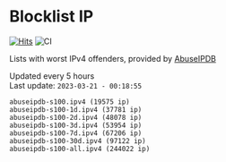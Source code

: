 # Blocklist IP

[![Hits](https://hits.seeyoufarm.com/api/count/incr/badge.svg?url=https%3A%2F%2Fgithub.com%2Fborestad%2Fblocklist-ip%2F&count_bg=%2379C83D&title_bg=%23555555&icon=&icon_color=%23E7E7E7&title=hits&edge_flat=false)](https://hits.seeyoufarm.com)  ![CI](https://img.shields.io/github/workflow/status/borestad/blocklist-ip/CI?style=flat-square)

Lists with worst IPv4 offenders, provided by [AbuseIPDB](https://www.abuseipdb.com/)

<!-- FOOTER-PLACEHOLDER -->
Updated every 5 hours<br>
Last update: `2023-03-21 - 00:18:55`
```
abuseipdb-s100.ipv4 (19575 ip)
abuseipdb-s100-1d.ipv4 (37781 ip)
abuseipdb-s100-2d.ipv4 (48078 ip)
abuseipdb-s100-3d.ipv4 (53954 ip)
abuseipdb-s100-7d.ipv4 (67206 ip)
abuseipdb-s100-30d.ipv4 (97122 ip)
abuseipdb-s100-all.ipv4 (244022 ip)
```
